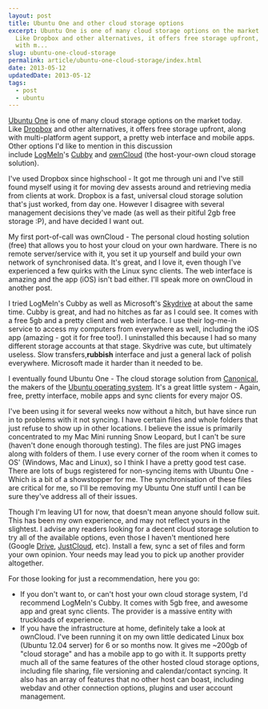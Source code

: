 ```yaml
---
layout: post
title: Ubuntu One and other cloud storage options
excerpt: Ubuntu One is one of many cloud storage options on the market today.
  Like Dropbox and other alternatives, it offers free storage upfront, along
  with m...
slug: ubuntu-one-cloud-storage
permalink: article/ubuntu-one-cloud-storage/index.html
date: 2013-05-12
updatedDate: 2013-05-12
tags:
  - post
  - ubuntu
---
```


[Ubuntu One](https://one.ubuntu.com/) is one of many cloud storage options on the market today. Like [Dropbox](https://www.dropbox.com/) and other alternatives, it offers free storage upfront, along with multi-platform agent support, a pretty web interface and mobile apps. Other options I'd like to mention in this discussion include [LogMeIn](https://secure.logmein.com/)'s [Cubby](https://www.cubby.com/) and [ownCloud](http://owncloud.org/) (the host-your-own cloud storage solution).

I've used Dropbox since highschool - It got me through uni and I've still found myself using it for moving dev assests around and retrieving media from clients at work. Dropbox is a fast, universal cloud storage solution that's just worked, from day one. However I disagree with several management decisions they've made (as well as their pitiful 2gb free storage :P), and have decided I want out.

My first port-of-call was ownCloud - The personal cloud hosting solution (free) that allows you to host your cloud on your own hardware. There is no remote server/service with it, you set it up yourself and build your own network of synchronised data. It's great, and I love it, even though I've experienced a few quirks with the Linux sync clients. The web interface is amazing and the app (iOS) isn't bad either. I'll speak more on ownCloud in another post.

I tried LogMeIn's Cubby as well as Microsoft's [Skydrive](https://skydrive.live.com/) at about the same time. Cubby is great, and had no hitches as far as I could see. It comes with a free 5gb and a pretty client and web interface. I use their log-me-in service to access my computers from everywhere as well, including the iOS app (amazing - got it for free too!). I uninstalled this because I had so many different storage accounts at that stage. Skydrive was cute, but ultimately useless. Slow transfers,**rubbish** interface and just a general lack of polish everywhere. Microsoft made it harder than it needed to be.

I eventually found Ubuntu One - The cloud storage solution from [Canonical](http://www.canonical.com/), the makers of the [Ubuntu operating system](http://www.ubuntu.com/). It's a great little system - Again, free, pretty interface, mobile apps and sync clients for every major OS.

I've been using it for several weeks now without a hitch, but have since run in to problems with it not syncing. I have certain files and whole folders that just refuse to show up in other locations. I believe the issue is primarily concentrated to my Mac Mini running Snow Leopard, but I can't be sure (haven't done enough thorough testing). The files are just PNG images along with folders of them. I use every corner of the room when it comes to OS' (Windows, Mac and Linux), so I think I have a pretty good test case. There are lots of bugs registered for non-syncing items with Ubuntu One - Which is a bit of a showstopper for me. The synchronisation of these files are critical for me, so I'll be removing my Ubuntu One stuff until I can be sure they've address all of their issues.

Though I'm leaving U1 for now, that doesn't mean anyone should follow suit. This has been my own experience, and may not reflect yours in the slightest. I advise any readers looking for a decent cloud storage solution to try all of the available options, even those I haven't mentioned here (Google [Drive](https://drive.google.com/), [JustCloud](http://www.justcloud.com/), etc). Install a few, sync a set of files and form your own opinion. Your needs may lead you to pick up another provider altogether.

For those looking for just a recommendation, here you go:

*   If you don't want to, or can't host your own cloud storage system, I'd recommend LogMeIn's Cubby. It comes with 5gb free, and awesome app and great sync clients. The provider is a massive entity with truckloads of experience.
*   If you have the infrastructure at home, definitely take a look at ownCloud. I've been running it on my own little dedicated Linux box (Ubuntu 12.04 server) for 6 or so months now. It gives me ~200gb of "cloud storage" and has a mobile app to go with it. It supports pretty much all of the same features of the other hosted cloud storage options, including file sharing, file versioning and calendar/contact syncing. It also has an array of features that no other host can boast, including webdav and other connection options, plugins and user account management.